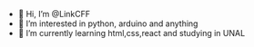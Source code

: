 - 👋 Hi, I’m @LinkCFF
- 👀 I’m interested in python, arduino and anything
- 🌱 I’m currently learning html,css,react and studying in UNAL


<!---
LinkCFF/LinkCFF is a ✨ special ✨ repository because its `README.md` (this file) appears on your GitHub profile.
You can click the Preview link to take a look at your changes.
--->
